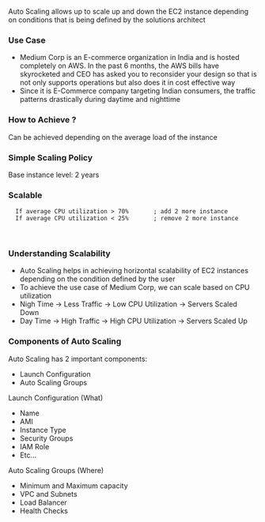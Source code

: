Auto Scaling allows up to scale up and down the EC2 instance depending on conditions that is being defined by the solutions architect

### Use Case
* Medium Corp is an E-commerce organization in India and is hosted completely on AWS. In the past 6 months, the AWS bills have skyrocketed and CEO has asked you to reconsider your design so that is not only supports operations but also does it in cost effective way
* Since it is E-Commerce company targeting Indian consumers, the traffic patterns drastically during daytime and nighttime

### How to Achieve ?
Can be achieved depending on the average load of the instance
 
### Simple Scaling Policy
Base instance level: 2 years
 
### Scalable
      If average CPU utilization > 70%       ; add 2 more instance
      If average CPU utilization < 25%       ; remove 2 more instance
 
### Understanding Scalability
* Auto Scaling helps in achieving horizontal scalability of EC2 instances depending on the condition defined by the user
* To achieve the use case of Medium Corp, we can scale based on CPU utilization
* Nigh Time -> Less Traffic -> Low CPU Utilization -> Servers Scaled Down
* Day Time -> High Traffic -> High CPU Utilization -> Servers Scaled Up

### Components of Auto Scaling
Auto Scaling has 2 important components:
* Launch Configuration
* Auto Scaling Groups

Launch Configuration (What)
* Name
* AMI
* Instance Type
* Security Groups
* IAM Role
* Etc…

Auto Scaling Groups (Where)
* Minimum and Maximum capacity
* VPC and Subnets
* Load Balancer
* Health Checks

